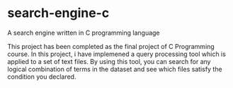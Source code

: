 # search-engine-c
A search engine written in C programming language

This project has been completed as the final project of C Programming course. In this project, i have implemened a query processing tool which is applied to a set of text files.
By using this tool, you can search for any logical combination of terms in the dataset and see which files satisfy the condition you declared.
